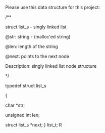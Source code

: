 Please use this data structure for this project:

/**

struct list_s - singly linked list

@str: string - (malloc'ed string)

@len: length of the string

@next: points to the next node

Description: singly linked list node structure

*/

typedef struct list_s

{

char *str;

unsigned int len;

struct list_s *next;
} list_t; R
